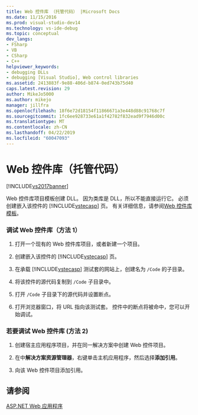```yaml
---
title: Web 控件库 （托管代码） |Microsoft Docs
ms.date: 11/15/2016
ms.prod: visual-studio-dev14
ms.technology: vs-ide-debug
ms.topic: conceptual
dev_langs:
- FSharp
- VB
- CSharp
- C++
helpviewer_keywords:
- debugging DLLs
- debugging [Visual Studio], Web control libraries
ms.assetid: 2413883f-9e88-406d-b874-0ed743b75d40
caps.latest.revision: 29
author: MikeJo5000
ms.author: mikejo
manager: jillfra
ms.openlocfilehash: 18f6e72d18154f11866671a3e448d88c91768c7f
ms.sourcegitcommit: 1fc6ee928733e61a1f42782f832ead9f7946d00c
ms.translationtype: MT
ms.contentlocale: zh-CN
ms.lasthandoff: 04/22/2019
ms.locfileid: "60047093"
---
```

# <a name="web-control-library-managed-code"></a>Web 控件库（托管代码）
[!INCLUDE[vs2017banner](../includes/vs2017banner.md)]

Web 控件库项目模板创建 DLL。 因为类库是 DLL，所以不能直接运行它。 必须创建嵌入该控件的 [!INCLUDE[vstecasp](../includes/vstecasp-md.md)] 页。 有关详细信息，请参阅[Web 控件库模板](http://msdn.microsoft.com/00666b07-71d2-4ace-a13c-cc130a3ce372)。  
  
### <a name="to-debug-a-web-control-library-method-1"></a>调试 Web 控件库（方法 1）  
  
1. 打开一个现有的 Web 控件库项目，或者新建一个项目。  
  
2. 创建嵌入该控件的 [!INCLUDE[vstecasp](../includes/vstecasp-md.md)] 页。  
  
3. 在承载 [!INCLUDE[vstecasp](../includes/vstecasp-md.md)] 测试套的网站上，创建名为 `/Code` 的子目录。  
  
4. 将该控件的源代码复制到 `/Code` 子目录中。  
  
5. 打开 `/Code` 子目录下的源代码并设置断点。  
  
6. 打开浏览器窗口，将 URL 指向该测试套。 控件中的断点将被命中，您可以开始调试。  
  
### <a name="to-debug-a-web-control-library-method-2"></a>若要调试 Web 控件库 (方法 2)  
  
1. 创建宿主应用程序项目，并在同一解决方案中创建 Web 控件项目。  
  
2. 在中**解决方案资源管理器**，右键单击主机应用程序，然后选择**添加引用**。  
  
3. 向该 Web 控件项目添加引用。  
  
## <a name="see-also"></a>请参阅  
 [ASP.NET Web 应用程序](../debugger/debugging-preparation-aspnet-web-applications.md)

